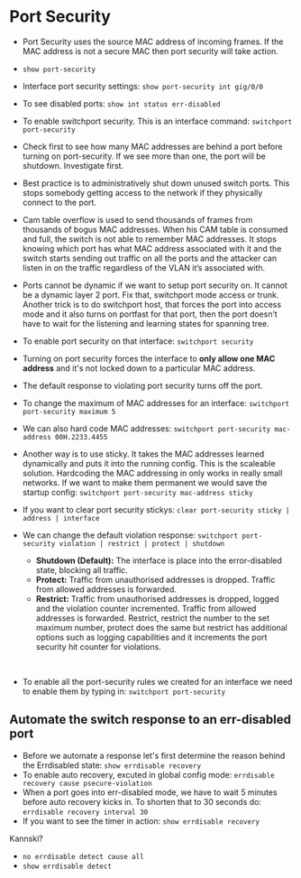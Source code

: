 # Port Security #

- Port Security uses the source MAC address of incoming frames. If the MAC address is not a secure MAC then port security will take action.
- ```show port-security```
- Interface port security settings: ```show port-security int gig/0/0```
- To see disabled ports: ```show int status err-disabled```
- To enable switchport security. This is an interface command: ```switchport port-security```
  
- Check first to see how many MAC addresses are behind a port before turning on port-security. If we see more than one, the port will be shutdown. Investigate first.
- Best practice is to administratively shut down unused switch ports. This stops somebody getting access to the network if they physically connect to the port.
- Cam table overflow is used to send thousands of frames from thousands of bogus MAC addresses. When his CAM table is consumed and full, the switch is not able to remember MAC addresses. It stops knowing which port has what MAC address associated with it and the switch starts sending out traffic on all the ports and the attacker can listen in on the traffic regardless of the VLAN it’s associated with.
- Ports cannot be dynamic if we want to setup port security on. It cannot be a dynamic layer 2 port. Fix that, switchport mode access or trunk. Another trick is to do switchport host, that forces the port into access mode and it also turns on portfast for that port, then the port doesn’t have to wait for the listening and learning states for spanning tree.
- To enable port security on that interface: ```switchport security```
- Turning on port security forces the interface to **only allow one MAC address** and it's not locked down to a particular MAC address.
- The default response to violating port security turns off the port.

- To change the maximum of MAC addresses for an interface: ```switchport port-security maximum 5```
- We can also hard code MAC addresses: ```switchport port-security mac-address 00H.2233.4455```
- Another way is to use sticky. It takes the MAC addresses learned dynamically and puts it into the running config. This is the scaleable solution. Hardcoding the MAC addressing in only works in really small networks. If we want to make them permanent we would save the startup config: ```switchport port-security mac-address sticky```
- If you want to clear port security stickys: ```clear port-security sticky | address | interface```
- We can change the default violation response: ```switchport port-security violation | restrict | protect | shutdown```
  - **Shutdown (Default):** The interface is place into the error-disabled state, blocking all traffic.
  - **Protect:** Traffic from unauthorised addresses is dropped. Traffic from allowed addresses is forwarded.
  - **Restrict:** Traffic from unauthorised addresses is dropped, logged and the violation counter incremented. Traffic from allowed addresses is forwarded. Restrict, restrict the number to the set maximum number, protect does the same but restrict has additional options such as logging capabilities and it increments the port security hit counter for violations.

&nbsp;

- To enable all the port-security rules we created for an interface we need to enable them by typing in: ```switchport port-security```

## Automate the switch response to an err-disabled port ##

- Before we automate a response let's first determine the reason behind the Errdisabled state: ```show errdisable recovery```
- To enable auto recovery, excuted in global config mode: ```errdisable recovery cause psecure-violation```
- When a port goes into err-disabled mode, we have to wait 5 minutes before auto recovery kicks in. To shorten that to 30 seconds do: ```errdisable recovery interval 30```
- If you want to see the timer in action: ```show errdisable recovery```

Kannski?
- ```no errdisable detect cause all```
- ```show errdisable detect```